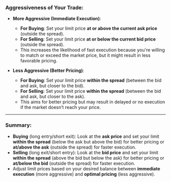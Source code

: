 ### Aggressiveness of Your Trade:

- **More Aggressive (Immediate Execution)**:
  - **For Buying**: Set your limit price **at or above the current ask price** (outside the spread).
  - **For Selling**: Set your limit price **at or below the current bid price** (outside the spread).
  - This increases the likelihood of fast execution because you're willing to match or exceed the market price, but it might result in less favorable pricing.

- **Less Aggressive (Better Pricing)**:
  - **For Buying**: Set your limit price **within the spread** (between the bid and ask, but closer to the bid).
  - **For Selling**: Set your limit price **within the spread** (between the bid and ask, but closer to the ask).
  - This aims for better pricing but may result in delayed or no execution if the market doesn’t reach your price.

---

### Summary:

- **Buying** (long entry/short exit): Look at the **ask price** and set your limit **within the spread** (below the ask but above the bid) for better pricing or **at/above the ask** (outside the spread) for faster execution.
- **Selling** (long exit/short entry): Look at the **bid price** and set your limit **within the spread** (above the bid but below the ask) for better pricing or **at/below the bid** (outside the spread) for faster execution.
- Adjust limit prices based on your desired balance between **immediate execution** (more aggressive) and **optimal pricing** (less aggressive).
